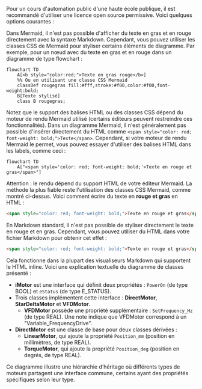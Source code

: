 Pour un cours d'automation public d'une haute école publique, il est recommandé d'utiliser une licence open source permissive. Voici quelques options courantes :

Dans Mermaid, il n'est pas possible d'afficher du texte en gras et en rouge directement avec la syntaxe Markdown. Cependant, vous pouvez utiliser les classes CSS de Mermaid pour styliser certains éléments de diagramme. Par exemple, pour un nœud avec du texte en gras et en rouge dans un diagramme de type flowchart :

```mermaid
flowchart TD
    A[<b style="color:red;">Texte en gras rouge</b>]
    %% Ou en utilisant une classe CSS Mermaid
    classDef rougegras fill:#fff,stroke:#f00,color:#f00,font-weight:bold;
    B[Texte stylisé]
    class B rougegras;
```

Notez que le support des balises HTML ou des classes CSS dépend du moteur de rendu Mermaid utilisé (certains éditeurs peuvent restreindre ces fonctionnalités).
Dans un diagramme Mermaid, il n'est généralement pas possible d'insérer directement du HTML comme `<span style="color: red; font-weight: bold;">Texte</span>`. Cependant, si votre moteur de rendu Mermaid le permet, vous pouvez essayer d'utiliser des balises HTML dans les labels, comme ceci :

```mermaid
flowchart TD
    A["<span style='color: red; font-weight: bold;'>Texte en rouge et gras</span>"]
```

Attention : le rendu dépend du support HTML de votre éditeur Mermaid. La méthode la plus fiable reste l'utilisation des classes CSS Mermaid, comme montré ci-dessus.
Voici comment écrire du texte en **rouge et gras** en HTML :

```html
<span style="color: red; font-weight: bold;">Texte en rouge et gras</span>
```

En Markdown standard, il n'est pas possible de styliser directement le texte en rouge et en gras. Cependant, vous pouvez utiliser du HTML dans votre fichier Markdown pour obtenir cet effet :

```html
<span style="color: red; font-weight: bold;">Texte en rouge et gras</span>
```

Cela fonctionne dans la plupart des visualiseurs Markdown qui supportent le HTML inline.
Voici une explication textuelle du diagramme de classes présenté :

- **iMotor** est une interface qui définit deux propriétés : `PowerOn` (de type BOOL) et `eStatus` (de type E_STATUS).
- Trois classes implémentent cette interface : **DirectMotor**, **StarDeltaMotor** et **VFDMotor**.
    - **VFDMotor** possède une propriété supplémentaire : `SetFrequency_Hz` (de type REAL). Une note indique que VFDMotor correspond à un "Variable_FrequencyDrive".
- **DirectMotor** est une classe de base pour deux classes dérivées :
    - **LinearMotor**, qui ajoute la propriété `Position_mm` (position en millimètres, de type REAL).
    - **TorqueMotor**, qui ajoute la propriété `Position_deg` (position en degrés, de type REAL).

Ce diagramme illustre une hiérarchie d’héritage où différents types de moteurs partagent une interface commune, certains ayant des propriétés spécifiques selon leur type.


